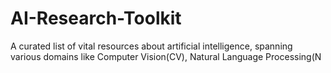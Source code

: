 # AI-Research-Toolkit

A curated list of vital resources about artificial intelligence, spanning various domains like Computer Vision(CV), Natural Language Processing(N